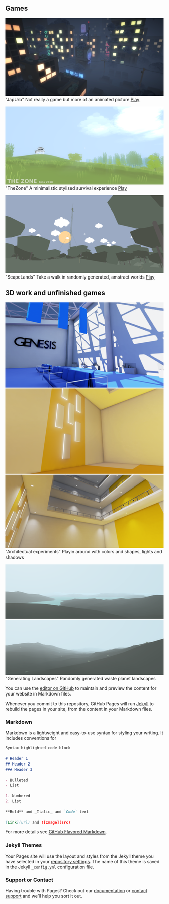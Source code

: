 ## Games

![JapUrbImage](japurbspic-pmsbasky.png)
"JapUrb" Not really a game but more of an animated picture
[Play](https://gamejolt.com/games/MelonMan/238765)

![ZoneImage](zonepicFirewatch.png)
"TheZone" A minimalistic stylised survival experience
[Play](https://gamejolt.com/games/TheZone/35767)

![ScapelandsImage](Antenna.png)
"ScapeLands" Take a walk in randomly generated, amstract worlds
[Play](https://gamejolt.com/games/ScapeLands/266635)

## 3D work and unfinished games

![ArchVisPic](reallvldesignhours3.png)
![ArchvisPic](reallvldesignhours8.png)
![ArchvisPic](reallvldesignhours11.png)
"Architectual experiments" Playin around with colors and shapes, lights and shadows

![TerrPic](Terr1.png)
![TerrPic](Terr3.png)
"Generating Landscapes" Randomly generated waste planet landscapes

You can use the [editor on GitHub](https://github.com/MelonGames/Portfolio/edit/master/README.md) to maintain and preview the content for your website in Markdown files.

Whenever you commit to this repository, GitHub Pages will run [Jekyll](https://jekyllrb.com/) to rebuild the pages in your site, from the content in your Markdown files.

### Markdown

Markdown is a lightweight and easy-to-use syntax for styling your writing. It includes conventions for

```markdown
Syntax highlighted code block

# Header 1
## Header 2
### Header 3

- Bulleted
- List

1. Numbered
2. List

**Bold** and _Italic_ and `Code` text

[Link](url) and ![Image](src)
```

For more details see [GitHub Flavored Markdown](https://guides.github.com/features/mastering-markdown/).

### Jekyll Themes

Your Pages site will use the layout and styles from the Jekyll theme you have selected in your [repository settings](https://github.com/MelonGames/Portfolio/settings). The name of this theme is saved in the Jekyll `_config.yml` configuration file.

### Support or Contact

Having trouble with Pages? Check out our [documentation](https://help.github.com/categories/github-pages-basics/) or [contact support](https://github.com/contact) and we’ll help you sort it out.
